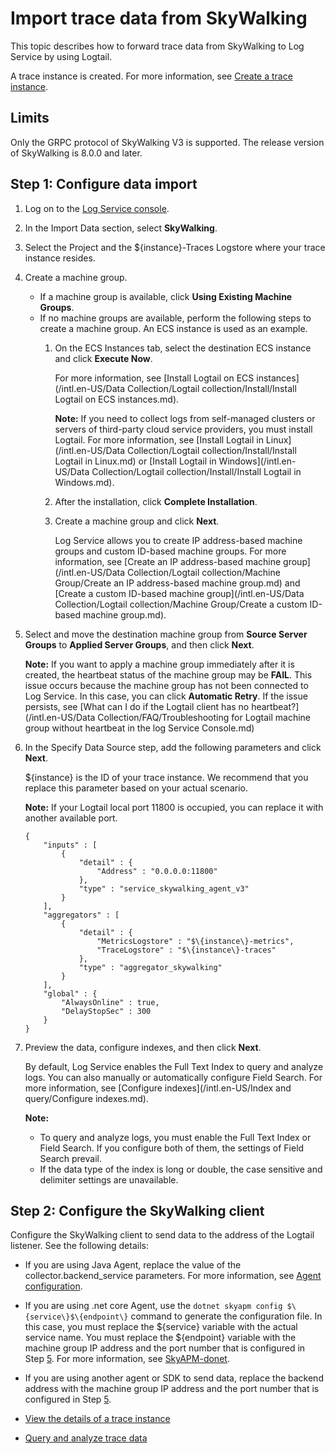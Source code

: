 # Import trace data from SkyWalking

This topic describes how to forward trace data from SkyWalking to Log Service by using Logtail.

A trace instance is created. For more information, see [Create a trace instance]().

## Limits

Only the GRPC protocol of SkyWalking V3 is supported. The release version of SkyWalking is 8.0.0 and later.

## Step 1: Configure data import

1.  Log on to the [Log Service console](https://sls.console.aliyun.com).

2.  In the Import Data section, select **SkyWalking**.

3.  Select the Project and the $\{instance\}-Traces Logstore where your trace instance resides.

4.  Create a machine group.

    -   If a machine group is available, click **Using Existing Machine Groups**.
    -   If no machine groups are available, perform the following steps to create a machine group. An ECS instance is used as an example.
        1.  On the ECS Instances tab, select the destination ECS instance and click **Execute Now**.

            For more information, see [Install Logtail on ECS instances](/intl.en-US/Data Collection/Logtail collection/Install/Install Logtail on ECS instances.md).

            **Note:** If you need to collect logs from self-managed clusters or servers of third-party cloud service providers, you must install Logtail. For more information, see [Install Logtail in Linux](/intl.en-US/Data Collection/Logtail collection/Install/Install Logtail in Linux.md) or [Install Logtail in Windows](/intl.en-US/Data Collection/Logtail collection/Install/Install Logtail in Windows.md).

        2.  After the installation, click **Complete Installation**.
        3.  Create a machine group and click **Next**.

            Log Service allows you to create IP address-based machine groups and custom ID-based machine groups. For more information, see [Create an IP address-based machine group](/intl.en-US/Data Collection/Logtail collection/Machine Group/Create an IP address-based machine group.md) and [Create a custom ID-based machine group](/intl.en-US/Data Collection/Logtail collection/Machine Group/Create a custom ID-based machine group.md).

5.  Select and move the destination machine group from **Source Server Groups** to **Applied Server Groups**, and then click **Next**.

    **Note:** If you want to apply a machine group immediately after it is created, the heartbeat status of the machine group may be **FAIL**. This issue occurs because the machine group has not been connected to Log Service. In this case, you can click **Automatic Retry**. If the issue persists, see [What can I do if the Logtail client has no heartbeat?](/intl.en-US/Data Collection/FAQ/Troubleshooting for Logtail machine group without heartbeat in the log Service Console.md)

6.  In the Specify Data Source step, add the following parameters and click **Next**.

    $\{instance\} is the ID of your trace instance. We recommend that you replace this parameter based on your actual scenario.

    **Note:** If your Logtail local port 11800 is occupied, you can replace it with another available port.

    ```
    {
        "inputs" : [
            {
                "detail" : {
                    "Address" : "0.0.0.0:11800"
                },
                "type" : "service_skywalking_agent_v3"
            }
        ],
        "aggregators" : [
            {
                "detail" : {
                    "MetricsLogstore" : "$\{instance\}-metrics",
                    "TraceLogstore" : "$\{instance\}-traces"
                },
                "type" : "aggregator_skywalking"
            }
        ],
        "global" : {
            "AlwaysOnline" : true,
            "DelayStopSec" : 300
        }
    }
    ```

7.  Preview the data, configure indexes, and then click **Next**.

    By default, Log Service enables the Full Text Index to query and analyze logs. You can also manually or automatically configure Field Search. For more information, see [Configure indexes](/intl.en-US/Index and query/Configure indexes.md).

    **Note:**

    -   To query and analyze logs, you must enable the Full Text Index or Field Search. If you configure both of them, the settings of Field Search prevail.
    -   If the data type of the index is long or double, the case sensitive and delimiter settings are unavailable.

## Step 2: Configure the SkyWalking client

Configure the SkyWalking client to send data to the address of the Logtail listener. See the following details:

-   If you are using Java Agent, replace the value of the collector.backend\_service parameters. For more information, see [Agent configuration](https://github.com/apache/skywalking/blob/master/docs/en/setup/service-agent/java-agent/README.md).
-   If you are using .net core Agent, use the `dotnet skyapm config $\{service\}$\{endpoint\}` command to generate the configuration file. In this case, you must replace the $\{service\} variable with the actual service name. You must replace the $\{endpoint\} variable with the machine group IP address and the port number that is configured in Step [5](#step_fn9_9yq_89g). For more information, see [SkyAPM-donet](https://github.com/SkyAPM/SkyAPM-dotnet).
-   If you are using another agent or SDK to send data, replace the backend address with the machine group IP address and the port number that is configured in Step [5](#step_fn9_9yq_89g).

-   [View the details of a trace instance]()
-   [Query and analyze trace data]()

